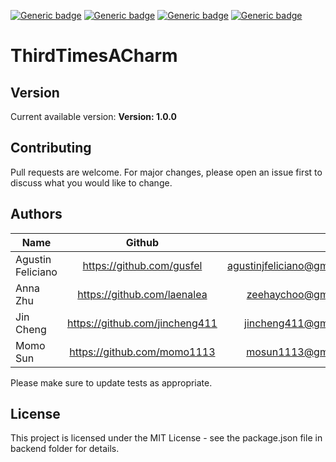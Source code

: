 [![Generic badge](https://img.shields.io/badge/npm-7.5.3-<COLOR>.svg)](https://shields.io/)
[![Generic badge](https://img.shields.io/badge/node-v15.10.0-orange.svg)](https://shields.io/)
[![Generic badge](https://img.shields.io/badge/react-16.14.0-yellowgreen.svg)](https://shields.io/)
[![Generic badge](https://img.shields.io/badge/License-MIT-informational.svg)](https://shields.io/)


# ThirdTimesACharm





## Version
Current available version: **Version: 1.0.0**

## Contributing
Pull requests are welcome. For major changes, please open an issue first to discuss what you would like to change.

## Authors
| Name                | Github                         | Email   |
| --------------------|:------------------------------:| -------:|
| Agustin Feliciano   |https://github.com/gusfel       |agustinjfeliciano@gmail.com|
| Anna Zhu            |https://github.com/laenalea     | zeehaychoo@gmail.com     |
| Jin Cheng           |https://github.com/jincheng411  |jincheng411@gmail.com        |
| Momo Sun            |https://github.com/momo1113     |mosun1113@gmail.com|        


Please make sure to update tests as appropriate.

## License
This project is licensed under the MIT License - see the package.json file in backend folder for details.
